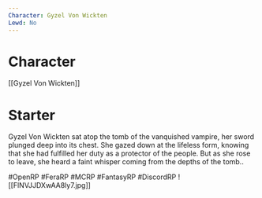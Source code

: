 ```yaml
---
Character: Gyzel Von Wickten
Lewd: No
---
```

# Character
[[Gyzel Von Wickten]]

# Starter
Gyzel Von Wickten sat atop the tomb of the vanquished vampire, her sword plunged deep into its chest. She gazed down at the lifeless form, knowing that she had fulfilled her duty as a protector of the people. But as she rose to leave, she heard a faint whisper coming from the depths of the tomb..

#OpenRP #FeraRP #MCRP #FantasyRP #DiscordRP
![[FlNVJJDXwAA8ly7.jpg]]